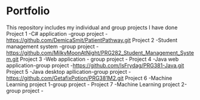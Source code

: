 # Portfolio
This repository includes my individual and group projects I have done
Project 1 -C# application -group project
          -https://github.com/DemicaSmit/PatientPathway.git
Project 2 -Student management system -group project
          -https://github.com/MilkyMoonAtNight/PRG282_Student_Management_System.git
Project 3 -Web application - group project
          -
Project 4 -Java web application-group project
          -https://github.com/IsFrydag/PRG381-Java.git
Project 5 -Java desktop apllication-group project
          -https://github.com/GetafixPotion/PRG381M2.git
Project 6 -Machine Learning project 1-group project
          -
Project 7 -Machine Learning project 2-group project
          -

